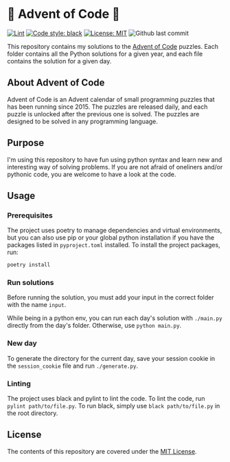 # :christmas_tree: Advent of Code :christmas_tree:

[![Lint](https://github.com/TurtleSmoke/Advent-of-Code/actions/workflows/lint.yml/badge.svg)](https://github.com/TurtleSmoke/Advent-of-Code/actions/workflows/lint.yml)
[![Code style: black](https://img.shields.io/badge/code%20style-black-000000.svg)](https://github.com/psf/black)
[![License: MIT](https://img.shields.io/badge/license-MIT-green)](https://github.com/TurtleSmoke/Advent-of-Code)
![Github last commit](https://img.shields.io/github/last-commit/TurtleSmoke/Advent-of-Code)

This repository contains my solutions to the [Advent of Code](https://adventofcode.com/)
puzzles. Each folder contains all the Python solutions for a given year, and
each file contains the solution for a given day.

## About Advent of Code

Advent of Code is an Advent calendar of small programming puzzles that has
been running since 2015. The puzzles are released daily, and each puzzle
is unlocked after the previous one is solved. The puzzles are designed to be
solved in any programming language.

## Purpose

I'm using this repository to have fun using python syntax and learn new and
interesting way of solving problems. If you are not afraid of oneliners
and/or pythonic code, you are welcome to have a look at the code.

## Usage

### Prerequisites

The project uses poetry to manage dependencies and virtual environments, but
you can also use pip or your global python installation if you have the
packages listed in `pyproject.toml` installed. To install the project
packages, run:

```bash
poetry install
```

### Run solutions

Before running the solution, you must add your input in the correct folder with
the name `input`.

While being in a python env, you can run each day's solution with `./main.py`
directly from the day's folder. Otherwise, use `python main.py`.

### New day

To generate the directory for the current day, save your session cookie in
the `session_cookie` file and run `./generate.py`.

### Linting

The project uses black and pylint to lint the code. To lint the code, run
`pylint path/to/file.py`. To run black, simply use `black path/to/file.py` in
the root directory.

## License

The contents of this repository are covered under the [MIT License](LICENSE).
